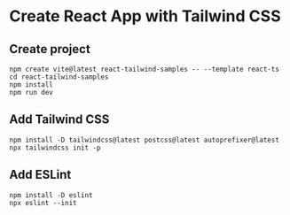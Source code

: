 # Create React App with Tailwind CSS
## Create project
```
npm create vite@latest react-tailwind-samples -- --template react-ts
cd react-tailwind-samples
npm install
npm run dev
```

## Add Tailwind CSS
```
npm install -D tailwindcss@latest postcss@latest autoprefixer@latest
npx tailwindcss init -p
```

## Add ESLint
```
npm install -D eslint
npx eslint --init
```
